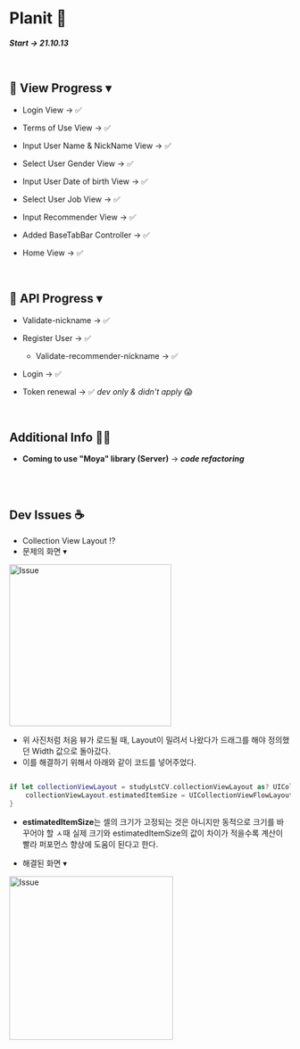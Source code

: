 # Planit 📖
***Start → 21.10.13***

</br>

## 📱 View Progress ▾
* Login View → ✅

* Terms of Use View → ✅

* Input User Name & NickName View → ✅

* Select User Gender View → ✅

* Input User Date of birth View → ✅

* Select User Job View → ✅

* Input Recommender View → ✅

* Added BaseTabBar Controller → ✅

* Home View → ✅


</br>

## 🔗 API Progress ▾
* Validate-nickname → ✅

* Register User → ✅
    * Validate-recommender-nickname → ✅

* Login → ✅

* Token renewal → ✅   *dev only & didn't apply* 😱

</br>


## Additional Info 🚴🏻
* **Coming to use "Moya" library (Server)** → ***code refactoring***

</br> </br>

## Dev Issues ☕️

* Collection View Layout ⁉️
* 문제의 화면 ▾
<img width="290" alt="Issue" src="https://user-images.githubusercontent.com/64394744/140598746-18606682-2df4-4924-8d75-fd464e3d4132.png">

* 위 사진처럼 처음 뷰가 로드될 때, Layout이 밀려서 나왔다가 드래그를 해야 정의했던 Width 값으로 돌아갔다.
* 이를 해결하기 위해서 아래와 같이 코드를 넣어주었다.

```swift

if let collectionViewLayout = studyLstCV.collectionViewLayout as? UICollectionViewFlowLayout {
    collectionViewLayout.estimatedItemSize = UICollectionViewFlowLayout.automaticSize
}

```

* **estimatedItemSize**는 셀의 크기가 고정되는 것은 아니지만 동적으로 크기를 바꾸어야 할 ㅅ때 실제 크기와 estimatedItemSize의 값이 차이가 적을수록 계산이 빨라 퍼포먼스 향상에 도움이 된다고 한다.

* 해결된 화면 ▾
<img width="293" alt="Issue" src="https://user-images.githubusercontent.com/64394744/140598873-7afc97ad-6ceb-43e9-823a-d5a5842863a1.png">

